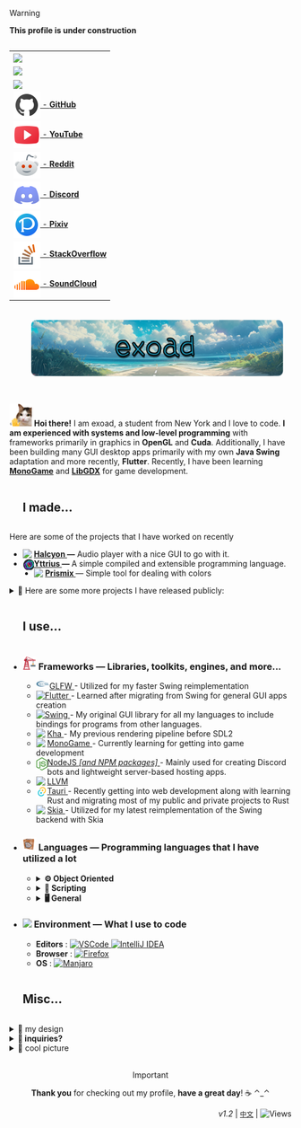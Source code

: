 <!-- >> [!WARNING]
> [`中文`](https://github.com/exoad/exoad/blob/main/README_ZH.md)
-->

> [!WARNING]
> **This profile is under construction**

<table
  align="right"
  style="width: 100%; border: none"
  cellspacing="0"
  cellpadding="0"
  border="0"
>
  <tr>
    <td>
      <img
        align="center"
        src="https://streak-stats.demolab.com?user=exoad&theme=black-ice&hide_border=true&border_radius=20&date_format=%5BY.%5Dn.j&card_width=180&background=30%2C1DEBAB%2C2453EB&fire=000000&dates=EBEBEB&ring=FFFFFF&currStreakNum=EB3838&stroke=EB545400&hide_total_contributions=true&hide_longest_streak=true"
        height="160"
      />
    </td>
  </tr>
  <tr>
    <td>
      <img
        align="center"
        src="https://streak-stats.demolab.com?user=exoad&theme=black-ice&hide_border=true&border_radius=20&date_format=%5BY.%5Dn.j&card_width=180&background=30%2C1DEBAB%2C2453EB&fire=000000&dates=EBEBEB&ring=FFFFFF&currStreakNum=EB3838&stroke=EB545400&hide_current_streak=true&hide_longest_streak=true"
        height="160"
      />
    </td>
  </tr>
  <tr>
    <td>
      <img
        align="center"
        src="https://streak-stats.demolab.com?user=exoad&theme=black-ice&hide_border=true&border_radius=20&date_format=%5BY.%5Dn.j&card_width=180&background=30%2C1DEBAB%2C2453EB&fire=000000&dates=EBEBEB&ring=FFFFFF&currStreakNum=EB3838&stroke=EB545400&hide_total_contributions=true&hide_current_streak=true"
        height="160"
      />
    </td>
  </tr>
   <tr>
    <td>
      <a href="https://github.com/exoad">
        <img align="center" src="img/github-icon.png" height="48" /> - <strong>GitHub</strong>
      </a>
    </td>
  </tr>
  <tr>
    <td>
      <a href="https://www.youtube.com/@exoad">
        <img align="center" src="img/youtube-icon.png" height="48" /> - <strong>YouTube</strong>
      </a>
    </td>
  </tr>
  <tr>
    <td>
      <a href="https://www.reddit.com/user/Chunkyfungus123">
        <img align="center" src="img/reddit-icon.png" height="48" /> - <strong>Reddit</strong>
      </a>
    </td>
  </tr>
  <tr>
    <td>
      <a href="https://discord.gg/PbJQRT9zQ8">
        <img align="center" src="img/discord-icon.png" height="48" /> - <strong>Discord</strong>
      </a>
    </td>
  </tr>
  <tr>
    <td>
      <a href="https://www.pixiv.net/en/users/71281559">
        <img align="center" src="img/pixiv-icon.png" height="48" /> - <strong>Pixiv</strong>
      </a>
    </td>
  </tr>
  <tr>
    <td>
      <a href="https://stackoverflow.com/users/14501343/exoad">
        <img align="center" src="img/stackoverflow-icon.png" height="48" /> - <strong>StackOverflow</strong>
      </a>
    </td>
  </tr>
  <tr>
    <td>
      <a href="https://soundcloud.com/jack-meng-853495117">
        <img align="center" src="img/soundcloud-icon.png" height="48" /> - <strong>SoundCloud</strong>
      </a>
    </td>
  </tr>
</table>

<div align="center" id="user-content-toc">
  <ul>
    <summary>
      <h6 style="display: inline-block">
        <img src="img/title_pic.png" alt="exoad" width="450" />
      </h6>
    </summary>
  </ul>
</div>
<div float="left"></div>

![Hello](img/wave.png) **Hoi there!** I am exoad, a student from New York and
I love to code. **I am experienced with systems and low-level programming**
with frameworks primarily in graphics in **OpenGL** and **Cuda**. Additionally, I have been building many GUI desktop apps primarily with my own **Java Swing** adaptation and more recently, **Flutter**. Recently, I have been learning [**MonoGame**](https://www.monogame.net/) and [**LibGDX**](https://libgdx.com/) for game development.


<div id="user-content-toc">
    <ul>
        <summary>
            <h2 style="display: inline-block;">I made...</h2>
        </summary>
    </ul>
</div>
Here are some of the projects that I have worked on recently
<ul>
    <li>
        <a href="https://github.com/Halcyoninae">
            <img align="left" src="https://github.com/Halcyoninae/Halcyon.c/blob/master/assets/app/Halcyon_Logo.png" width="20">
            <strong>
                Halcyon
            </a> —</strong>
        Audio player with a nice GUI to go with it.
    </li>
    <li>
        <a href="https://github.com/exoad/yttriuslang.c">
            <img align="left" src="img/unknown.png" width="20">
            <strong>
                Yttrius
            </a>
            —
        </strong>
        A simple compiled and extensible programming language.
    </li>
    <li>
        <a href="https://github.com/exoad/prismix">
            <img align="left" src="https://github.com/exoad/prismix/blob/master/assets/_icon.png" width="20">
            <strong>
                Prismix
            </a>
        </strong>
        — Simple tool for dealing with colors
    </li>
</ul>
<p>
    <details>
        <summary>
            📌 Here are some more projects I have released publicly:
        </summary>
        <ul>
            <li>
                <a href="https://github.com/exoad/com.jackmeng">
                    <img align="left" src="img/unknown.png" width="20">
                    <strong>
                        com.jackmeng
                    </a>
                </strong>
                — A library of a bunch of random things to help with developing in Java
            </li>
            <li>
                <a href="https://github.com/exoad/animas-firefox">
                    <img align="left" src="img/unknown.png" width="20">
                    <strong>
                        Firefox Animas
                    </a>
                </strong>
                — Anime themes for Firefox
            </li>
            <li>
                <a href="https://github.com/exoad/toasterify">
                    <img align="left" src="https://github.com/exoad/toasterify/blob/main/assets/icon1024.png?raw=true" width="20">
                    <strong>
                        Toasterify
                    </a>
                </strong>
                — An Android app to warm up your phone to warm up your hands in cold times
            </li>
            <li>
                <a href="https://github.com/exoad/ansicolor">
                    <img align="left" src="img/unknown.png" width="20">
                    <strong>
                        ansicolor
                    </a>
                </strong>
                — A Java library to make dealing with ANSI coloring and prettifying CLI text
      easier
            </li>
            <li>
                <a href="https://github.com/exoad/usaco_mashups">
                    <img align="left" src="img/unknown.png" width="20">
                    <strong>
                        USACO Mashups
                    </a>
                </strong>
                — Discord Bot is written in NodeJS and Java to help with creating problem
      sets for the USACO competition
            </li>
            <li>
                <a href="https://github.com/exoad/meta_javac">
                    <img align="left" src="img/unknown.png" width="20">
                    <strong>
                        Meta4J
                    </a>
                </strong>
                — An attempt to add meta programming into Java with the help of the inbuilt
      annotation API
            </li>
        </ul>
        and more!
    </details>
</p>
<div id="user-content-toc">
    <ul>
        <summary>
            <h2 style="display: inline-block;">I use...</h2>
        </summary>
    </ul>
</div>
<ul>
    <li>
        <h3>
            <img src="img/construction.png" width="24">
            <strong>Frameworks —</strong>
            Libraries, toolkits, engines, and
      more...
        </h3>
        <ul>
            <li>
                <a href="https://www.glfw.org/">
                    <img align="left" src="img/OpenGL_100px_June16.png" width="24">
                    GLFW
                </a>
                -
        Utilized for my faster Swing reimplementation
            </li>
            <li>
                <a href="https://flutter.dev">
                    <img align="left" src="https://storage.googleapis.com/cms-storage-bucket/0dbfcc7a59cd1cf16282.png" width="16">
                    Flutter
                </a>
                -
        Learned after migrating from Swing for general GUI apps creation
            </li>
            <li>
                <a href="https://docs.oracle.com/en/java/javase/17/docs/api/java.desktop/javax/swing/package-summary.html">
                    <img align="left" src="https://brandslogos.com/wp-content/uploads/images/java-logo-2.png" width="16">
                    Swing
                </a>
                - My original GUI library for all my languages to include bindings for programs from other languages.
            </li>
            <li>
                <a href="https://github.com/Kode/Kha">
                    <img align="left" src="https://github.com/Kode.png?size=512" width="20">
                    Kha
                </a>
                - My previous rendering pipeline before SDL2
            </li>
            <li>
                <a href="https://www.monogame.net/">
                    <img align="left" src="https://github.com/MonoGame/MonoGame.Logo/raw/master/FullColorOnLight/LogoOnly_128px.png?raw=true" width="20">
                    MonoGame
                </a>
                - Currently learning for getting into game development
            </li>
            <li>
                <a href="https://nodejs.org/en">
                    <img align="left" src="img/nodejs.png" width="20">
                    NodeJS
                    <em>
                        [and NPM
            packages]
                    </em>
                </a>
                - Mainly used for creating Discord bots and lightweight server-based hosting apps.
            </li>
            <li>
                <a href="https://llvm.org/">
                    <img align="left" src="https://llvm.org/img/DragonMedium.png" width="20">
                    LLVM
                </a>
            </li>
            <li>
                <a href="https://tauri.app/">
                    <img align="left" src="img/tauri.png" width="20">
                    Tauri
                </a>
                - Recently getting
        into web development along with learning Rust and migrating most of my public and private projects to Rust
            </li>
            <li>
                <a href="https://skia.org/">
                    <img align="left" src="https://upload.wikimedia.org/wikipedia/en/thumb/3/33/Skia_Project_Logo.svg/263px-Skia_Project_Logo.svg.png" width="20">
                    Skia
                </a>
                - Utilized for my latest reimplementation of the Swing backend with Skia
            </li>
        </ul>
    </li>
    <li>
        <h3>
            <img src="img/command_block.gif" width="24">
            <strong>Languages —</strong>
            Programming languages that I have
      utilized
      a lot
        </h3>
        <ul>
            <li>
                <details>
                    <summary>
                        <strong>⚙️ Object Oriented</strong>
                    </summary>
                    <ul>
                        <li>
                            <img align="center" src="https://img.shields.io/badge/java-%23ED8B00.svg?style=for-the-badge&logo=openjdk&logoColor=white">
                            <img align="center" src="https://img.shields.io/badge/kotlin-%237F52FF.svg?style=for-the-badge&logo=kotlin&logoColor=white">
                            (~4) - Swing and Android Apps
                        </li>
                        <li>
                            <img align="center" src="https://img.shields.io/badge/dart-%230175C2.svg?style=for-the-badge&logo=dart&logoColor=white">
                            (>2) - Flutter
                        </li>
                        <li>
                            <img align="center" src="https://img.shields.io/badge/c++-%2300599C.svg?style=for-the-badge&logo=c%2B%2B&logoColor=white">
                            (>4) - Skia and GLFW
                        </li>
                        <li>
                            <img align="center" src="https://img.shields.io/badge/Haxe-EA8220?style=for-the-badge&logo=haxe&logoColor=FFF&labelColor=EA8220">
                            (~2) - OpenFL and Kha
                        </li>
                        <li>
                            <img align="center" src="https://img.shields.io/badge/c%23-%23239120.svg?style=for-the-badge&logo=c-sharp&logoColor=white">
                            (~0.1) - MonoGame and Dot NET
                        </li>
                    </ul>
                </details>
            </li>
            <li>
                <details>
                    <summary>
                        <strong>📜 Scripting</strong>
                    </summary>
                    <ul>
                        <li>
                            <img align="center" src="https://img.shields.io/badge/javascript-%23323330.svg?style=for-the-badge&logo=javascript&logoColor=%23F7DF1E">
                            (>2) - NodeJS and Dart for the web
                        </li>
                        <li>
                            <img align="center" src="https://img.shields.io/badge/lua-%232C2D72.svg?style=for-the-badge&logo=lua&logoColor=white">
                            (>4) - Inconjunction with C
                        </li>
                    </ul>
                </details>
            </li>
            <li>
                <details>
                    <summary>
                        <strong>🖥️ General</strong>
                    </summary>
                    <ul>
                        <li>
                            <img align="center" src="https://img.shields.io/badge/c-%2300599C.svg?style=for-the-badge&logo=c&logoColor=white">
                            (>5)
              - Compiler Design and Systems
                        </li>
                        <li>
                            <img align="center" src="https://img.shields.io/badge/rust-%23000000.svg?style=for-the-badge&logo=rust&logoColor=white">
                            (~0.1) - Tauri
                        </li>
                    </ul>
                </details>
            </li>
        </ul>
    </li>
    <li>
        <h3>
            <img src="https://emojigraph.org/media/google/night-with-stars_1f303.png" width="24">
            <strong>
                Environment
        —
            </strong>
            What I use to code
        </h3>
        <ul>
            <li>
                <strong>Editors</strong>
                :
                <a href="https://code.visualstudio.com/">
                    <img src="https://img.shields.io/badge/Visual%20Studio%20Code-0078d7.svg?style=flat-square&logo=visual-studio-code&logoColor=white" alt="VSCode">
                </a>
                <a href="https://www.jetbrains.com/idea/">
                    <img src="https://img.shields.io/badge/IntelliJIDEA-000000.svg?style=flat-square&logo=intellij-idea&logoColor=white" alt="IntelliJ IDEA">
                </a>
            </li>
            <li>
                <strong>Browser</strong>
                :
                <a href="https://www.mozilla.org/en-US/firefox/new/">
                    <img src="https://img.shields.io/badge/Firefox-FF7139?style=flat-square&logo=Firefox-Browser&logoColor=white" alt="Firefox">
                </a>
            </li>
            <li>
                <strong>OS</strong>
                :
                <a href="https://manjaro.org/">
                    <img src="https://img.shields.io/badge/Manjaro-35BF5C?style=flat-square&logo=Manjaro&logoColor=white" alt="Manjaro">
                </a>
            </li>
        </ul>
    </li>
</ul>
<div id="user-content-toc">
    <ul>
        <summary>
            <h2 style="display: inline-block;">Misc...</h2>
        </summary>
    </ul>
</div>

<details>
  <summary>🎨 my design</summary>
  Here are the main colors that I use in most current-day GUI apps:
  <br>

  ![My color palette](img/colormap.png)
</details>
<details>
  <summary>
    <strong>🎀 inquiries?</strong>
  </summary>

  If you have inquiries regarding my software, give me a forward through my Discord server:
  [https://discord.gg/PbJQRT9zQ8](https://discord.gg/PbJQRT9zQ8)


  If there is an issue with incorrect rendering of this profile, please submit a PR through this [profile's repo](https://github.com/exoad/exoad)
</details>
<details>
  <summary>
    🏮 cool picture
  </summary>
  <div align="center">

  ![Image](img/海沿いの道.png)

  </div>
</details>
  <div align="center">
  <br />

> [!IMPORTANT]
> **Thank you** for checking out my profile, **have a great day**! ☕ &#x2303;\_&#x2303;

  </div>

<div align="right">

_v1.2_ | [`中文`](https://github.com/exoad/exoad/blob/main/README_ZH.md) | ![Views](https://hits.seeyoufarm.com/api/count/incr/badge.svg?url=https%3A%2F%2Fgithub.com%2Fexoad&count_bg=%23000000&title_bg=%23000000&icon=gitkraken.svg&icon_color=%23E7E7E7&title=views&edge_flat=true)

</div>
